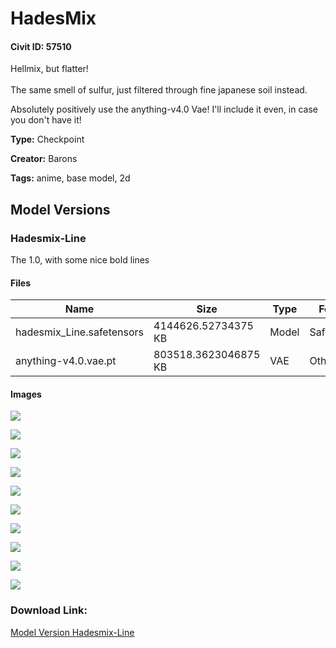 # HadesMix

#### Civit ID: 57510

<p>Hellmix, but flatter!<br /><br />The same smell of sulfur, just filtered through fine japanese soil instead.</p><p></p><p>Absolutely positively use the anything-v4.0 Vae! I'll include it even, in case you don't have it!</p><p></p><p></p>

**Type:** Checkpoint

**Creator:** Barons

**Tags:** anime, base model, 2d

## Model Versions

### Hadesmix-Line

<p>The 1.0, with some nice bold lines</p>

#### Files

| Name | Size | Type | Format | Download Url | AutoV1 | AutoV2 | SHA256 | CRC32 | BLAKE3 |
| --- | --- | --- | --- | --- | --- | --- | --- | --- | --- |
| hadesmix_Line.safetensors | 4144626.52734375 KB | Model | SafeTensor | https://civitai.com/api/download/models/61937 | 56C9FB78 | 3A3E29E31A | 3A3E29E31A268BBFEE8359B78860E90F2E0CC9570C86863489ABDDEC13773D55 | CED862A3 | AD87B4E4F92EB258EEA251DF6D2A2917F38B72519C278F76DE68973F104CD865 |
| anything-v4.0.vae.pt | 803518.3623046875 KB | VAE | Other | https://civitai.com/api/download/models/61937?type=VAE&format=Other | F458B5C6 | F921FB3F29 | F921FB3F29891D2A77A6571E56B8B5052420D2884129517A333C60B1B4816CDF | 65AEACBA | 2E175004F953D6DC373A9DD18BF8A1845983EB6E1B3D6EA0C76A81D344244F18 |

#### Images

<p><img src="https://image.civitai.com/xG1nkqKTMzGDvpLrqFT7WA/93c64514-59b6-4df7-9824-851711f4e457/width=450/680098.jpeg" /></p>

<p><img src="https://image.civitai.com/xG1nkqKTMzGDvpLrqFT7WA/784c1b6b-95ab-476b-bb66-ffe7d3e0ba07/width=450/680110.jpeg" /></p>

<p><img src="https://image.civitai.com/xG1nkqKTMzGDvpLrqFT7WA/b8f2b089-6bc0-4944-a5cc-b9034818f773/width=450/680103.jpeg" /></p>

<p><img src="https://image.civitai.com/xG1nkqKTMzGDvpLrqFT7WA/471cd880-0e39-402f-a66e-35f026e37c6d/width=450/680108.jpeg" /></p>

<p><img src="https://image.civitai.com/xG1nkqKTMzGDvpLrqFT7WA/23cf2c7e-8b84-4478-81fc-91694bdbbcd7/width=450/680096.jpeg" /></p>

<p><img src="https://image.civitai.com/xG1nkqKTMzGDvpLrqFT7WA/fcd4556f-741f-4145-906c-ae36b08152ec/width=450/680097.jpeg" /></p>

<p><img src="https://image.civitai.com/xG1nkqKTMzGDvpLrqFT7WA/99462dc3-78cb-419b-a8cd-e08061f2946d/width=450/680099.jpeg" /></p>

<p><img src="https://image.civitai.com/xG1nkqKTMzGDvpLrqFT7WA/58698614-38e4-495b-9da0-c7d7b79d7d57/width=450/680102.jpeg" /></p>

<p><img src="https://image.civitai.com/xG1nkqKTMzGDvpLrqFT7WA/37c9a24c-e4f0-4e0b-9992-b1017587b486/width=450/680105.jpeg" /></p>

<p><img src="https://image.civitai.com/xG1nkqKTMzGDvpLrqFT7WA/e5d4dcd6-1548-4f1e-8eba-313bd2367f53/width=450/680109.jpeg" /></p>

### Download Link:

[Model Version Hadesmix-Line](https://civitai.com/api/download/models/61937)

